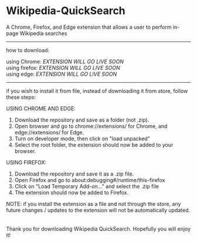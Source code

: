 # Wikipedia-QuickSearch
A Chrome, Firefox, and Edge extension that allows a user to perform in-page Wikipedia searches


----------   ----------   ---------
how to download:

using Chrome: *EXTENSION WILL GO LIVE SOON*<br />
using firefox: *EXTENSION WILL GO LIVE SOON*<br />
using edge: *EXTENSION WILL GO LIVE SOON*

----------   ----------   ----------
if you wish to install it from file, instead of downloading it from store, follow these steps:

USING CHROME AND EDGE:
1. Download the repository and save as a folder (not .zip).
2. Open browser and go to chrome://extensions/ for Chrome, and edge://extensions/ for Edge.
3. Turn on developer mode, then click on "load unpacked"
4. Select the root folder, the extension should now be added to your browser.

USING FIREFOX:
1. Download the repository and save it as a .zip file.
2. Open Firefox and go to about:debugging#/runtime/this-firefox
3. Click on "Load Temporary Add-on..." and select the .zip file
4. The extension should now be added to Firefox.

NOTE: if you install the extension as a file and not through the store, any future changes / updates to the extension will not be automatically updated.
<br /><br /><br />
Thank you for downloading Wikipedia QuickSearch. Hopefully you will enjoy it!
